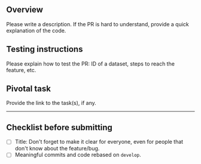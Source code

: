 ## Overview
Please write a description. If the PR is hard to understand, provide a quick explanation of the code.

## Testing instructions
Please explain how to test the PR: ID of a dataset, steps to reach the feature, etc.

## Pivotal task
Provide the link to the task(s), if any.

---

## Checklist before submitting
- [ ] Title: Don't forget to make it clear for everyone, even 	for people that don't know about the feature/bug.
- [ ] Meaningful commits and code rebased on `develop`.
